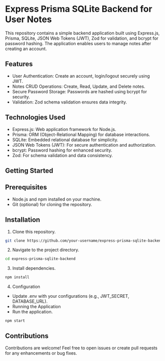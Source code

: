 # Express Prisma SQLite Backend for User Notes

This repository contains a simple backend application built using Express.js, Prisma, SQLite, JSON Web Tokens (JWT), Zod for validation, and bcrypt for password hashing. The application enables users to manage notes after creating an account.

## Features

- User Authentication: Create an account, login/logout securely using JWT.
- Notes CRUD Operations: Create, Read, Update, and Delete notes.
- Secure Password Storage: Passwords are hashed using bcrypt for security.
- Validation: Zod schema validation ensures data integrity.

## Technologies Used

- Express.js: Web application framework for Node.js.
- Prisma: ORM (Object-Relational Mapping) for database interactions.
- SQLite: Embedded relational database for simplicity.
- JSON Web Tokens (JWT): For secure authentication and authorization.
- bcrypt: Password hashing for enhanced security.
- Zod: For schema validation and data consistency.

## Getting Started

## Prerequisites

- Node.js and npm installed on your machine.
- Git (optional) for cloning the repository.

## Installation

1. Clone this repository.

```bash
git clone https://github.com/your-username/express-prisma-sqlite-backend.git
```

2. Navigate to the project directory.
```bash
cd express-prisma-sqlite-backend
```
3. Install dependencies.
```bash
npm install
```
4. Configuration
 - Update .env with your configurations (e.g., JWT_SECRET, DATABASE_URL).
 - Running the Application
 - Run the application.
```bash
npm start
```

## Contributions
Contributions are welcome! Feel free to open issues or create pull requests for any enhancements or bug fixes.